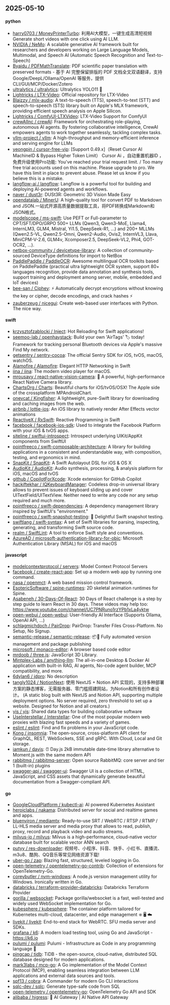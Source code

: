 ## 2025-05-10

#### python
* [harry0703 / MoneyPrinterTurbo](https://github.com/harry0703/MoneyPrinterTurbo): 利用AI大模型，一键生成高清短视频 Generate short videos with one click using AI LLM.
* [NVIDIA / NeMo](https://github.com/NVIDIA/NeMo): A scalable generative AI framework built for researchers and developers working on Large Language Models, Multimodal, and Speech AI (Automatic Speech Recognition and Text-to-Speech)
* [Byaidu / PDFMathTranslate](https://github.com/Byaidu/PDFMathTranslate): PDF scientific paper translation with preserved formats - 基于 AI 完整保留排版的 PDF 文档全文双语翻译，支持 Google/DeepL/Ollama/OpenAI 等服务，提供 CLI/GUI/MCP/Docker/Zotero
* [ultralytics / ultralytics](https://github.com/ultralytics/ultralytics): Ultralytics YOLO11 🚀
* [Lightricks / LTX-Video](https://github.com/Lightricks/LTX-Video): Official repository for LTX-Video
* [Blaizzy / mlx-audio](https://github.com/Blaizzy/mlx-audio): A text-to-speech (TTS), speech-to-text (STT) and speech-to-speech (STS) library built on Apple's MLX framework, providing efficient speech analysis on Apple Silicon.
* [Lightricks / ComfyUI-LTXVideo](https://github.com/Lightricks/ComfyUI-LTXVideo): LTX-Video Support for ComfyUI
* [crewAIInc / crewAI](https://github.com/crewAIInc/crewAI): Framework for orchestrating role-playing, autonomous AI agents. By fostering collaborative intelligence, CrewAI empowers agents to work together seamlessly, tackling complex tasks.
* [vllm-project / vllm](https://github.com/vllm-project/vllm): A high-throughput and memory-efficient inference and serving engine for LLMs
* [yeongpin / cursor-free-vip](https://github.com/yeongpin/cursor-free-vip): [Support 0.49.x]（Reset Cursor AI MachineID & Bypass Higher Token Limit） Cursor Ai ，自动重置机器ID ， 免费升级使用Pro功能: You've reached your trial request limit. / Too many free trial accounts used on this machine. Please upgrade to pro. We have this limit in place to prevent abuse. Please let us know if you believe this is a mistake.
* [langflow-ai / langflow](https://github.com/langflow-ai/langflow): Langflow is a powerful tool for building and deploying AI-powered agents and workflows.
* [naver / dust3r](https://github.com/naver/dust3r): DUSt3R: Geometric 3D Vision Made Easy
* [opendatalab / MinerU](https://github.com/opendatalab/MinerU): A high-quality tool for convert PDF to Markdown and JSON.一站式开源高质量数据提取工具，将PDF转换成Markdown和JSON格式。
* [modelscope / ms-swift](https://github.com/modelscope/ms-swift): Use PEFT or Full-parameter to CPT/SFT/DPO/GRPO 500+ LLMs (Qwen3, Qwen3-MoE, Llama4, InternLM3, GLM4, Mistral, Yi1.5, DeepSeek-R1, ...) and 200+ MLLMs (Qwen2.5-VL, Qwen2.5-Omni, Qwen2-Audio, Ovis2, InternVL3, Llava, MiniCPM-V-2.6, GLM4v, Xcomposer2.5, DeepSeek-VL2, Phi4, GOT-OCR2, ...).
* [netbox-community / devicetype-library](https://github.com/netbox-community/devicetype-library): A collection of community-sourced DeviceType definitions for import to NetBox
* [PaddlePaddle / PaddleOCR](https://github.com/PaddlePaddle/PaddleOCR): Awesome multilingual OCR toolkits based on PaddlePaddle (practical ultra lightweight OCR system, support 80+ languages recognition, provide data annotation and synthesis tools, support training and deployment among server, mobile, embedded and IoT devices)
* [bee-san / Ciphey](https://github.com/bee-san/Ciphey): ⚡ Automatically decrypt encryptions without knowing the key or cipher, decode encodings, and crack hashes ⚡
* [zauberzeug / nicegui](https://github.com/zauberzeug/nicegui): Create web-based user interfaces with Python. The nice way.

#### swift
* [krzysztofzablocki / Inject](https://github.com/krzysztofzablocki/Inject): Hot Reloading for Swift applications!
* [seemoo-lab / openhaystack](https://github.com/seemoo-lab/openhaystack): Build your own 'AirTags' 🏷 today! Framework for tracking personal Bluetooth devices via Apple's massive Find My network.
* [getsentry / sentry-cocoa](https://github.com/getsentry/sentry-cocoa): The official Sentry SDK for iOS, tvOS, macOS, watchOS.
* [Alamofire / Alamofire](https://github.com/Alamofire/Alamofire): Elegant HTTP Networking in Swift
* [iina / iina](https://github.com/iina/iina): The modern video player for macOS.
* [mrousavy / react-native-vision-camera](https://github.com/mrousavy/react-native-vision-camera): 📸 A powerful, high-performance React Native Camera library.
* [ChartsOrg / Charts](https://github.com/ChartsOrg/Charts): Beautiful charts for iOS/tvOS/OSX! The Apple side of the crossplatform MPAndroidChart.
* [onevcat / Kingfisher](https://github.com/onevcat/Kingfisher): A lightweight, pure-Swift library for downloading and caching images from the web.
* [airbnb / lottie-ios](https://github.com/airbnb/lottie-ios): An iOS library to natively render After Effects vector animations
* [ReactiveX / RxSwift](https://github.com/ReactiveX/RxSwift): Reactive Programming in Swift
* [facebook / facebook-ios-sdk](https://github.com/facebook/facebook-ios-sdk): Used to integrate the Facebook Platform with your iOS & tvOS apps.
* [siteline / swiftui-introspect](https://github.com/siteline/swiftui-introspect): Introspect underlying UIKit/AppKit components from SwiftUI
* [pointfreeco / swift-composable-architecture](https://github.com/pointfreeco/swift-composable-architecture): A library for building applications in a consistent and understandable way, with composition, testing, and ergonomics in mind.
* [SnapKit / SnapKit](https://github.com/SnapKit/SnapKit): A Swift Autolayout DSL for iOS & OS X
* [AudioKit / AudioKit](https://github.com/AudioKit/AudioKit): Audio synthesis, processing, & analysis platform for iOS, macOS and tvOS
* [github / CopilotForXcode](https://github.com/github/CopilotForXcode): Xcode extension for GitHub Copilot
* [hackiftekhar / IQKeyboardManager](https://github.com/hackiftekhar/IQKeyboardManager): Codeless drop-in universal library allows to prevent issues of keyboard sliding up and cover UITextField/UITextView. Neither need to write any code nor any setup required and much more.
* [pointfreeco / swift-dependencies](https://github.com/pointfreeco/swift-dependencies): A dependency management library inspired by SwiftUI's "environment."
* [pointfreeco / swift-snapshot-testing](https://github.com/pointfreeco/swift-snapshot-testing): 📸 Delightful Swift snapshot testing.
* [swiftlang / swift-syntax](https://github.com/swiftlang/swift-syntax): A set of Swift libraries for parsing, inspecting, generating, and transforming Swift source code.
* [realm / SwiftLint](https://github.com/realm/SwiftLint): A tool to enforce Swift style and conventions.
* [AzureAD / microsoft-authentication-library-for-objc](https://github.com/AzureAD/microsoft-authentication-library-for-objc): Microsoft Authentication Library (MSAL) for iOS and macOS

#### javascript
* [modelcontextprotocol / servers](https://github.com/modelcontextprotocol/servers): Model Context Protocol Servers
* [facebook / create-react-app](https://github.com/facebook/create-react-app): Set up a modern web app by running one command.
* [nasa / openmct](https://github.com/nasa/openmct): A web based mission control framework.
* [EsotericSoftware / spine-runtimes](https://github.com/EsotericSoftware/spine-runtimes): 2D skeletal animation runtimes for Spine.
* [Asabeneh / 30-Days-Of-React](https://github.com/Asabeneh/30-Days-Of-React): 30 Days of React challenge is a step by step guide to learn React in 30 days. These videos may help too: https://www.youtube.com/channel/UC7PNRuno1rzYPb1xLa4yktw
* [open-webui / open-webui](https://github.com/open-webui/open-webui): User-friendly AI Interface (Supports Ollama, OpenAI API, ...)
* [schlagmichdoch / PairDrop](https://github.com/schlagmichdoch/PairDrop): PairDrop: Transfer Files Cross-Platform. No Setup, No Signup.
* [semantic-release / semantic-release](https://github.com/semantic-release/semantic-release): 📦🚀 Fully automated version management and package publishing
* [microsoft / monaco-editor](https://github.com/microsoft/monaco-editor): A browser based code editor
* [mrdoob / three.js](https://github.com/mrdoob/three.js): JavaScript 3D Library.
* [Mintplex-Labs / anything-llm](https://github.com/Mintplex-Labs/anything-llm): The all-in-one Desktop & Docker AI application with built-in RAG, AI agents, No-code agent builder, MCP compatibility, and more.
* [6dylan6 / jdpro](https://github.com/6dylan6/jdpro): No description
* [tangly1024 / NotionNext](https://github.com/tangly1024/NotionNext): 使用 NextJS + Notion API 实现的，支持多种部署方案的静态博客，无需服务器、零门槛搭建网站，为Notion和所有创作者设计。 (A static blog built with NextJS and Notion API, supporting multiple deployment options. No server required, zero threshold to set up a website. Designed for Notion and all creators.)
* [yjs / yjs](https://github.com/yjs/yjs): Shared data types for building collaborative software
* [UseInterstellar / Interstellar](https://github.com/UseInterstellar/Interstellar): One of the most popular modern web proxies with blazing fast speeds and a variety of games.
* [eslint / eslint](https://github.com/eslint/eslint): Find and fix problems in your JavaScript code.
* [Kong / insomnia](https://github.com/Kong/insomnia): The open-source, cross-platform API client for GraphQL, REST, WebSockets, SSE and gRPC. With Cloud, Local and Git storage.
* [iamkun / dayjs](https://github.com/iamkun/dayjs): ⏰ Day.js 2kB immutable date-time library alternative to Moment.js with the same modern API
* [rabbitmq / rabbitmq-server](https://github.com/rabbitmq/rabbitmq-server): Open source RabbitMQ: core server and tier 1 (built-in) plugins
* [swagger-api / swagger-ui](https://github.com/swagger-api/swagger-ui): Swagger UI is a collection of HTML, JavaScript, and CSS assets that dynamically generate beautiful documentation from a Swagger-compliant API.

#### go
* [GoogleCloudPlatform / kubectl-ai](https://github.com/GoogleCloudPlatform/kubectl-ai): AI powered Kubernetes Assistant
* [heroiclabs / nakama](https://github.com/heroiclabs/nakama): Distributed server for social and realtime games and apps.
* [bluenviron / mediamtx](https://github.com/bluenviron/mediamtx): Ready-to-use SRT / WebRTC / RTSP / RTMP / LL-HLS media server and media proxy that allows to read, publish, proxy, record and playback video and audio streams.
* [milvus-io / milvus](https://github.com/milvus-io/milvus): Milvus is a high-performance, cloud-native vector database built for scalable vector ANN search
* [putyy / res-downloader](https://github.com/putyy/res-downloader): 视频号、小程序、抖音、快手、小红书、直播流、m3u8、酷狗、QQ音乐等常见网络资源下载!
* [uber-go / zap](https://github.com/uber-go/zap): Blazing fast, structured, leveled logging in Go.
* [open-telemetry / opentelemetry-go-contrib](https://github.com/open-telemetry/opentelemetry-go-contrib): Collection of extensions for OpenTelemetry-Go.
* [coreybutler / nvm-windows](https://github.com/coreybutler/nvm-windows): A node.js version management utility for Windows. Ironically written in Go.
* [databricks / terraform-provider-databricks](https://github.com/databricks/terraform-provider-databricks): Databricks Terraform Provider
* [gorilla / websocket](https://github.com/gorilla/websocket): Package gorilla/websocket is a fast, well-tested and widely used WebSocket implementation for Go.
* [kubesphere / kubesphere](https://github.com/kubesphere/kubesphere): The container platform tailored for Kubernetes multi-cloud, datacenter, and edge management ⎈ 🖥 ☁️
* [livekit / livekit](https://github.com/livekit/livekit): End-to-end stack for WebRTC. SFU media server and SDKs.
* [grafana / k6](https://github.com/grafana/k6): A modern load testing tool, using Go and JavaScript - https://k6.io
* [pulumi / pulumi](https://github.com/pulumi/pulumi): Pulumi - Infrastructure as Code in any programming language 🚀
* [pingcap / tidb](https://github.com/pingcap/tidb): TiDB - the open-source, cloud-native, distributed SQL database designed for modern applications.
* [mark3labs / mcp-go](https://github.com/mark3labs/mcp-go): A Go implementation of the Model Context Protocol (MCP), enabling seamless integration between LLM applications and external data sources and tools.
* [spf13 / cobra](https://github.com/spf13/cobra): A Commander for modern Go CLI interactions
* [sqlc-dev / sqlc](https://github.com/sqlc-dev/sqlc): Generate type-safe code from SQL
* [open-telemetry / opentelemetry-go](https://github.com/open-telemetry/opentelemetry-go): OpenTelemetry Go API and SDK
* [alibaba / higress](https://github.com/alibaba/higress): 🤖 AI Gateway | AI Native API Gateway
